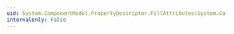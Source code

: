 ```yaml
---
uid: System.ComponentModel.PropertyDescriptor.FillAttributes(System.Collections.IList)
internalonly: False
---
```

